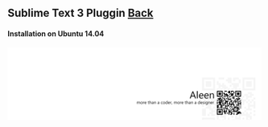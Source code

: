 ## Sublime Text 3 Pluggin [Back](./qa.md)

#### Installation on Ubuntu 14.04

<a href="http://aleen42.github.io/" target="_blank" ><img src="./../pic/tail.gif"></a>

